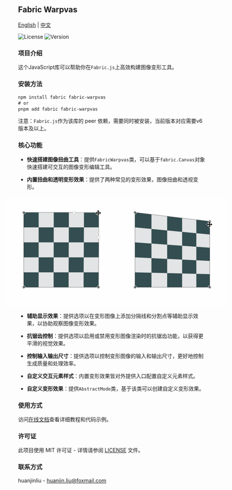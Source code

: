 ## Fabric Warpvas

[English](README.md) | [中文](README.cn.md)

![License](https://img.shields.io/badge/license-MIT-blue.svg)
![Version](https://img.shields.io/badge/version-1.1.1-green.svg)

### 项目介绍

这个JavaScript库可以帮助你在`Fabric.js`上高效构建图像变形工具。

### 安装方法

```shell
npm install fabric fabric-warpvas
# or
pnpm add fabric fabric-warpvas
```

注意：`Fabric.js`作为该库的 peer 依赖，需要同时被安装，当前版本对应需要v6版本及以上。

### 核心功能

- **快速搭建图像扭曲工具**：提供`FabricWarpvas`类，可以基于`fabric.Canvas`对象快速搭建可交互的图像变形编辑工具。

- **内置扭曲和透明变形效果**：提供了两种常见的变形效果，图像扭曲和透视变形。

  <div style="display: flex; justify-content: center;">
    <img src="https://raw.githubusercontent.com/huanjinliu/fabric-warpvas/master/docs/resources/gifs/warp.gif" alt="warp" />
    <img src="https://raw.githubusercontent.com/huanjinliu/fabric-warpvas/master/docs/resources/gifs/perspective.gif" alt="perspective" />
  </div>

- **辅助显示效果**：提供选项以在变形图像上添加分隔线和分割点等辅助显示效果，以协助观察图像变形效果。

- **抗锯齿控制**：提供选项以启用或禁用变形图像渲染时的抗锯齿功能，以获得更平滑的视觉效果。

- **控制输入输出尺寸**：提供选项以控制变形图像的输入和输出尺寸，更好地控制生成质量和处理效率。

- **自定义交互元素样式**：内置变形效果皆对外提供入口配置自定义元素样式。

- **自定义变形效果**：提供`AbstractMode`类，基于该类可以创建自定义变形效果。

### 使用方式

访问[在线文档](https://huanjinliu.github.io/fabric-warpvas/)查看详细教程和代码示例。

### 许可证

此项目使用 MIT 许可证 - 详情请参阅 [LICENSE](LICENSE) 文件。

### 联系方式

huanjinliu - [huanjin.liu@foxmail.com](mailto:huanjin.liu@foxmail.com)

